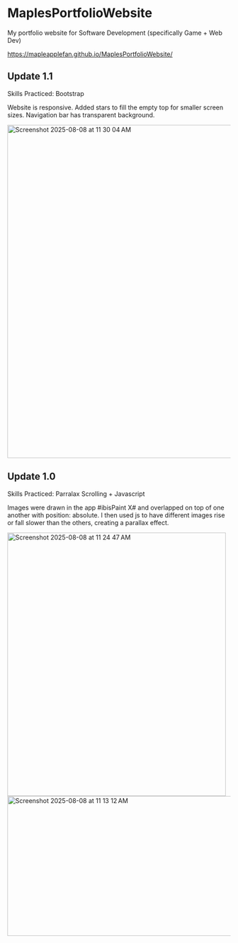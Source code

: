 # MaplesPortfolioWebsite
My portfolio website for Software Development (specifically Game + Web Dev)

https://mapleapplefan.github.io/MaplesPortfolioWebsite/

## Update 1.1
Skills Practiced: Bootstrap

Website is responsive. Added stars to fill the empty top for smaller screen sizes. Navigation bar has transparent background.

<img width="730" height="750" alt="Screenshot 2025-08-08 at 11 30 04 AM" src="https://github.com/user-attachments/assets/d16f7779-3f45-4c89-937c-cd493d7f978a" />




## Update 1.0 
Skills Practiced: Parralax Scrolling + Javascript

Images were drawn in the app #ibisPaint X# and overlapped on top of one another with position: absolute. I then used js to have different images rise or fall slower than the others, creating a parallax effect. 

<img width="493" height="593" alt="Screenshot 2025-08-08 at 11 24 47 AM" src="https://github.com/user-attachments/assets/b92cd856-6eea-45fa-bcc3-5f451f009583" />

<img width="640" height="315" alt="Screenshot 2025-08-08 at 11 13 12 AM" src="https://github.com/user-attachments/assets/1b3d93b0-1184-4cc5-bc5a-a35ba7980c09" />




